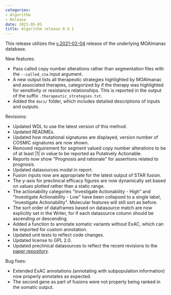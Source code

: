 ```yaml
---
categories: 
- Algorithm
- Release
date: 2021-05-01
title: Algorithm release 0.4.1
---
```

This release utilizes the [v.2021-02-04](https://github.com/vanallenlab/moalmanac-db/releases/tag/v.2021-02-04) release of the underlying MOAlmanac database.

New features:
- Pass called copy number alterations rather than segmentation files with the `--called_cna` input argument.
- A new output lists all therapeutic strategies highlighted by MOAlmanac and associated therapies, categorized by if the therapy was highlighted for sensitivity or resistance relationships. This is reported in the output of the suffix `.therapeutic_strategies.txt`. 
- Added the `docs/` folder, which includes detailed descriptions of inputs and outputs. 

Revisions:
- Updated WDL to use the latest version of this method.
- Updated READMEs.
- Updated how mutational signatures are displayed, version number of COSMIC signatures are now shown.
- Removed requirement for segment valued copy number alterations to be of at least |1| in value to be reported as Putatively Actionable. 
- Reports now show "Prognosis and rationale" for assertions related to prognosis. 
- Updated datasources modal in report.
- Fusion inputs now are appropriate for the latest output of STAR fusion. 
- The y-axis for preclinical efficacy figures are now dynamically set based on values plotted rather than a static range.
- The actionability categories "Investigate Actionability - High" and "Investigate Actionability - Low" have been collapsed to a single label, "Investigate Actionability". Molecular features will still sort as before.
- The sort order of dataframes based on datasource match are now explicitly set in the Writer, for if each datasource column should be ascending or descending.
- Added a function to annotate somatic variants without ExAC, which can be imported for custom annotation. 
- Updated unit tests to reflect code changes. 
- Updated license to GPL 2.0.
- Updated preclinical datasources to reflect the recent revisions to the [paper repository](https://vanallenlab/moalmanac-paper).

Bug fixes:
- Extended ExAC annotations (annotating with subpopulation information) now properly annotates as expected.
- The second gene as part of fusions were not properly being ranked in the somatic output.
